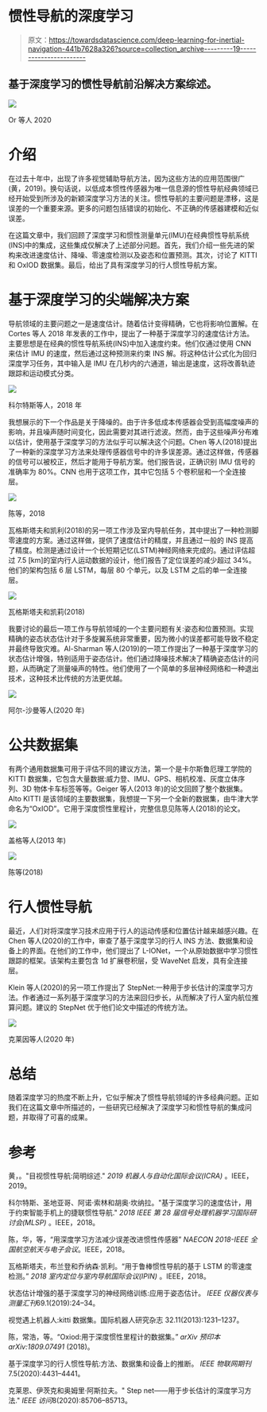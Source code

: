 # 惯性导航的深度学习

> 原文：<https://towardsdatascience.com/deep-learning-for-inertial-navigation-441b7628a326?source=collection_archive---------19----------------------->

## 基于深度学习的惯性导航前沿解决方案综述。

![](img/a566ff29b9959754a89b582041fc218b.png)

Or 等人 2020

# 介绍

在过去十年中，出现了许多视觉辅助导航方法，因为这些方法的应用范围很广(黄，2019)。换句话说，以低成本惯性传感器为唯一信息源的惯性导航经典领域已经开始受到所涉及的新颖深度学习方法的关注。惯性导航的主要问题是漂移，这是误差的一个重要来源。更多的问题包括错误的初始化、不正确的传感器建模和近似误差。

在这篇文章中，我们回顾了深度学习和惯性测量单元(IMU)在经典惯性导航系统(INS)中的集成，这些集成仅解决了上述部分问题。首先，我们介绍一些先进的架构来改进速度估计、降噪、零速度检测以及姿态和位置预测。其次，讨论了 KITTI 和 OxIOD 数据集。最后，给出了具有深度学习的行人惯性导航方案。

# **基于深度学习的尖端解决方案**

导航领域的主要问题之一是速度估计。随着估计变得精确，它也将影响位置解。在 Cortes 等人 2018 年发表的工作中，提出了一种基于深度学习的速度估计方法。主要思想是在经典的惯性导航系统(INS)中加入速度约束。他们仅通过使用 CNN 来估计 IMU 的速度，然后通过这种预测来约束 INS 解。将这种估计公式化为回归深度学习任务，其中输入是 IMU 在几秒内的六通道，输出是速度，这将改善轨迹跟踪和运动模式分类。

![](img/f94f12351e97d6490fc65bc3ba74d009.png)

科尔特斯等人，2018 年

我想展示的下一个作品是关于降噪的。由于许多低成本传感器会受到高幅度噪声的影响，并且噪声随时间变化，因此需要对其进行滤波。然而，由于这些噪声分布难以估计，使用基于深度学习的方法似乎可以解决这个问题。Chen 等人(2018)提出了一种新的深度学习方法来处理传感器信号中的许多误差源。通过这样做，传感器的信号可以被校正，然后才能用于导航方案。他们报告说，正确识别 IMU 信号的准确率为 80%。CNN 也用于这项工作，其中它包括 5 个卷积层和一个全连接层。

![](img/a4014b0556264c6be5e520cd60bf720e.png)

陈等，2018

瓦格斯塔夫和凯利(2018)的另一项工作涉及室内导航任务，其中提出了一种检测脚零速度的方案。通过这样做，提供了速度估计的精度，并且通过一般的 INS 提高了精度。检测是通过设计一个长短期记忆(LSTM)神经网络来完成的。通过评估超过 7.5 [km]的室内行人运动数据的设计，他们报告了定位误差的减少超过 34%。他们的架构包括 6 层 LSTM，每层 80 个单元，以及 LSTM 之后的单一全连接层。

![](img/8f89f5d94f2f9c9b741d6c33e238979a.png)

瓦格斯塔夫和凯莉(2018)

我要讨论的最后一项工作与导航领域的一个主要问题有关:姿态和位置预测。实现精确的姿态状态估计对于多旋翼系统非常重要，因为微小的误差都可能导致不稳定并最终导致灾难。Al-Sharman 等人(2019)的一项工作提出了一种基于深度学习的状态估计增强，特别适用于姿态估计。他们通过降噪技术解决了精确姿态估计的问题，从而确定了测量噪声的特性。他们使用了一个简单的多层神经网络和一种退出技术，这种技术比传统的方法更优越。

![](img/f6fd1b0e1ad9689fb7f20291b699e38e.png)

阿尔-沙曼等人(2020 年)

# **公共数据集**

有两个通用数据集可用于评估不同的建议方法，第一个是卡尔斯鲁厄理工学院的 KITTI 数据集，它包含大量数据:威力登、IMU、GPS、相机校准、灰度立体序列、3D 物体卡车标签等等。Geiger 等人(2013 年)的论文回顾了整个数据集。Alto KITTI 是该领域的主要数据集，我想提一下另一个全新的数据集，由牛津大学命名为“OxIOD”。它用于深度惯性里程计，完整信息见陈等人(2018)的论文。

![](img/8418228e7ac3d13e51f0b019c7bc659b.png)

盖格等人(2013 年)

![](img/aff08eddb79bf63e248eee8fb627fa6b.png)

陈等(2018)

# 行人惯性导航

最近，人们对将深度学习技术应用于行人的运动传感和位置估计越来越感兴趣。在 Chen 等人(2020)的工作中，审查了基于深度学习的行人 INS 方法、数据集和设备上的界面。在他们的工作中，他们提出了 L-IONet，一个从原始数据中学习惯性跟踪的框架。该架构主要包含 1d 扩展卷积层，受 WaveNet 启发，具有全连接层。

Klein 等人(2020)的另一项工作提出了 StepNet:一种用于步长估计的深度学习方法。作者通过一系列基于深度学习的方法来回归步长，从而解决了行人室内航位推算问题。建议的 StepNet 优于他们论文中描述的传统方法。

![](img/25d46e728590388294e294f7120a2953.png)

克莱因等人(2020 年)

# **总结**

随着深度学习的热度不断上升，它似乎解决了惯性导航领域的许多经典问题。正如我们在这篇文章中所描述的，一些研究已经解决了深度学习和惯性导航的集成问题，并取得了可喜的成果。

# 参考

黄，。"目视惯性导航:简明综述." *2019 机器人与自动化国际会议(ICRA)* 。IEEE，2019。

科尔特斯、圣地亚哥、阿诺·索林和胡奥·坎纳拉。"基于深度学习的速度估计，用于约束智能手机上的捷联惯性导航." *2018 IEEE 第 28 届信号处理机器学习国际研讨会(MLSP)* 。IEEE，2018。

陈，华，等，“用深度学习方法减少误差改进惯性传感器” *NAECON 2018-IEEE 全国航空航天与电子会议*。IEEE，2018。‏

瓦格斯塔夫，布兰登和乔纳森·凯利。“用于鲁棒惯性导航的基于 LSTM 的零速度检测。” *2018 室内定位与室内导航国际会议(IPIN)* 。IEEE，2018。

状态估计增强的基于深度学习的神经网络训练:应用于姿态估计。 *IEEE 仪器仪表与测量汇刊*69.1(2019):24–34。

视觉遇上机器人:kitti 数据集。国际机器人研究杂志 32.11(2013):1231–1237。

陈，常浩，等。“Oxiod:用于深度惯性里程计的数据集。” *arXiv 预印本 arXiv:1809.07491* (2018)。

基于深度学习的行人惯性导航:方法、数据集和设备上的推断。 *IEEE 物联网期刊*7.5(2020):4431–4441。

克莱恩、伊茨克和奥姆里·阿斯拉夫。" Step net——用于步长估计的深度学习方法." *IEEE 访问*8(2020):85706–85713。‏